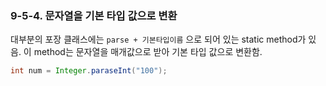 ### 9-5-4. 문자열을 기본 타입 값으로 변환

대부분의 포장 클래스에는 `parse + 기본타입이름` 으로 되어 있는 static method가 있음. 이 method는 문자열을 매개값으로 받아 기본 타입 값으로 변환함.

```java
int num = Integer.paraseInt("100");
```